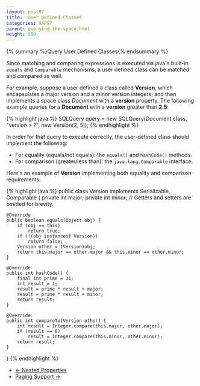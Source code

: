 ```yaml
---
layout: post97
title:  User Defined Classes
categories: XAP97
parent: querying-the-space.html
weight: 500
---
```


{% summary %}Query User Defined Classes{% endsummary %}

Since matching and comparing expressions is executed via java's built-in `equals` and `Comparable` mechanisms, a user defined class can be matched and compared as well.

For example, suppose a user defined a class called **Version**, which encapsulates a major version and a minor version integers, and then implements a space class *Document* with a **version** property.
The following example queries for a **Document** with a **version** greater than **2.5**:

{% highlight java %}
SQLQuery<Document> query = new SQLQuery<Document>(Document.class, "version > ?", new Version(2, 5));
{% endhighlight %}

In order for that query to execute correctly, the user-defined class should implement the following:

- For equality (equals/not equals): the `equals()` and `hashCode()` methods.
- For comparison (greater/less than): the `java.lang.Comparable` interface.

Here's an example of **Version** implementing both equality and comparison requirements:

{% highlight java %}
public class Version implements Serializable, Comparable<Version> {
    private int major;
    private int minor;
    // Getters and setters are omitted for brevity.

    @Override
    public boolean equals(Object obj) {
        if (obj == this)
            return true;
        if (!(obj instanceof Version))
            return false;
        Version other = (Version)obj;
        return this.major == other.major && this.minor == other.minor;
    }

    @Override
    public int hashCode() {
        final int prime = 31;
        int result = 1;
        result = prime * result + major;
        result = prime * result + minor;
        return result;
    }

    @Override
    public int compareTo(Version other) {
        int result = Integer.compare(this.major, other.major);
        if (result == 0)
            result = Integer.compare(this.minor, other.minor);
        return result;
    }
}
{% endhighlight %}


<ul class="pager">
  <li class="previous"><a href="./query-nested-properties.html">&larr; Nested Properties</a></li>
  <li class="next"><a href="./query-paging-support.html">Paging Support &rarr;</a></li>
</ul>
